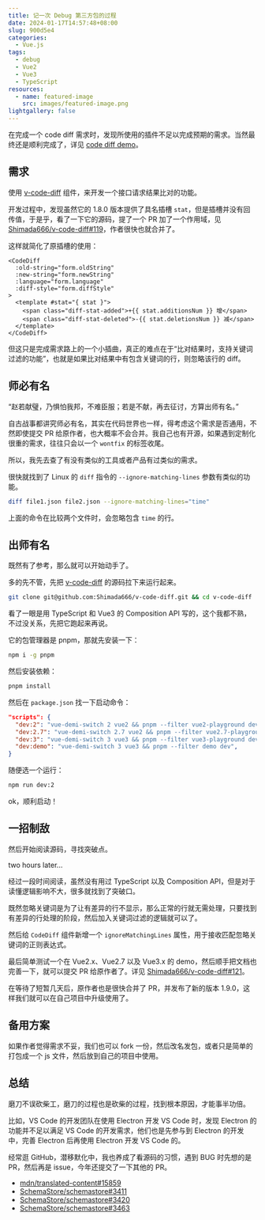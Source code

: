 ```yaml
---
title: 记一次 Debug 第三方包的过程
date: 2024-01-17T14:57:48+08:00
slug: 900d5e4
categories:
  - Vue.js
tags:
  - debug
  - Vue2
  - Vue3
  - TypeScript
resources:
  - name: featured-image
    src: images/featured-image.png
lightgallery: false
---
```


在完成一个 code diff 需求时，发现所使用的插件不足以完成预期的需求。当然最终还是顺利完成了，详见 [code diff demo](https://yuhanglee.github.io/vue-el-demo/#/code-diff)。

<!--more-->

## 需求

使用 [v-code-diff](https://github.com/Shimada666/v-code-diff) 组件，来开发一个接口请求结果比对的功能。

开发过程中，发现虽然它的 1.8.0 版本提供了具名插槽 `stat`，但是插槽并没有回传值，于是乎，看了一下它的源码，提了一个 PR 加了一个作用域，见 [Shimada666/v-code-diff#119](https://github.com/Shimada666/v-code-diff/pull/119)，作者很快也就合并了。

这样就简化了原插槽的使用：

```vue
<CodeDiff
  :old-string="form.oldString"
  :new-string="form.newString"
  :language="form.language"
  :diff-style="form.diffStyle"
>
  <template #stat="{ stat }">
    <span class="diff-stat-added">+{{ stat.additionsNum }} 增</span>
    <span class="diff-stat-deleted">-{{ stat.deletionsNum }} 减</span>
  </template>
</CodeDiff>
```

但这只是完成需求路上的一个小插曲，真正的难点在于“比对结果时，支持关键词过滤的功能”，也就是如果比对结果中有包含关键词的行，则忽略该行的 diff。

## 师必有名

“赵若献璧，乃惧怕我邦，不难臣服；若是不献，再去征讨，方算出师有名。”

自古战事都讲究师必有名，其实在代码世界也一样，得考虑这个需求是否通用，不然即使提交 PR 给原作者，也大概率不会合并。我自己也有开源，如果遇到定制化很重的需求，往往只会以一个 `wontfix` 的标签收尾。

所以，我先去查了有没有类似的工具或者产品有过类似的需求。

很快就找到了 Linux 的 `diff` 指令的 `--ignore-matching-lines` 参数有类似的功能。

```bash
diff file1.json file2.json --ignore-matching-lines="time"
```

上面的命令在比较两个文件时，会忽略包含 `time` 的行。

## 出师有名

既然有了参考，那么就可以开始动手了。

多的先不管，先把 [v-code-diff](https://github.com/Shimada666/v-code-diff) 的源码拉下来运行起来。

```bash
git clone git@github.com:Shimada666/v-code-diff.git && cd v-code-diff
```

看了一眼是用 TypeScript 和 Vue3 的 Composition API 写的，这个我都不熟，不过没关系，先把它跑起来再说。

它的包管理器是 pnpm，那就先安装一下：

```bash
npm i -g pnpm
```

然后安装依赖：

```bash
pnpm install
```

然后在 `package.json` 找一下启动命令：

```json
"scripts": {
  "dev:2": "vue-demi-switch 2 vue2 && pnpm --filter vue2-playground dev",
  "dev:2.7": "vue-demi-switch 2.7 vue2 && pnpm --filter vue2.7-playground dev",
  "dev:3": "vue-demi-switch 3 vue3 && pnpm --filter vue3-playground dev",
  "dev:demo": "vue-demi-switch 3 vue3 && pnpm --filter demo dev",
}
```

随便选一个运行：

```bash
npm run dev:2
```

ok，顺利启动！

## 一招制敌

然后开始阅读源码，寻找突破点。

two hours later...

经过一段时间阅读，虽然没有用过 TypeScript 以及 Composition API，但是对于读懂逻辑影响不大，很多就找到了突破口。

既然忽略关键词是为了让有差异的行不显示，那么正常的行就无需处理，只要找到有差异的行处理的阶段，然后加入关键词过滤的逻辑就可以了。

然后给 `CodeDiff` 组件新增一个 `ignoreMatchingLines` 属性，用于接收匹配忽略关键词的正则表达式。

最后简单测试一个在 Vue2.x、Vue2.7 以及 Vue3.x 的 demo，然后顺手把文档也完善一下，就可以提交 PR 给原作者了。详见 [Shimada666/v-code-diff#121](https://github.com/Shimada666/v-code-diff/pull/121)。

在等待了短暂几天后，原作者也是很快合并了 PR，并发布了新的版本 1.9.0，这样我们就可以在自己项目中升级使用了。

## 备用方案

如果作者觉得需求不妥，我们也可以 fork 一份，然后改名发包，或者只是简单的打包成一个 js 文件，然后放到自己的项目中使用。

## 总结

磨刀不误砍柴工，磨刀的过程也是砍柴的过程，找到根本原因，才能事半功倍。

比如，VS Code 的开发团队在使用 Electron 开发 VS Code 时，发现 Electron 的功能并不足以满足 VS Code 的开发需求，他们也是先参与到 Electron 的开发中，完善 Electron 后再使用 Electron 开发 VS Code 的。

经常逛 GitHub，潜移默化中，我也养成了看源码的习惯，遇到 BUG 时先想的是 PR，然后再是 issue，今年还提交了一下其他的 PR。

- [mdn/translated-content#15859](https://github.com/mdn/translated-content/pull/15859)
- [SchemaStore/schemastore#3411](https://github.com/SchemaStore/schemastore/pull/3411)
- [SchemaStore/schemastore#3420](https://github.com/SchemaStore/schemastore/pull/3420)
- [SchemaStore/schemastore#3463](https://github.com/SchemaStore/schemastore/pull/3463)
